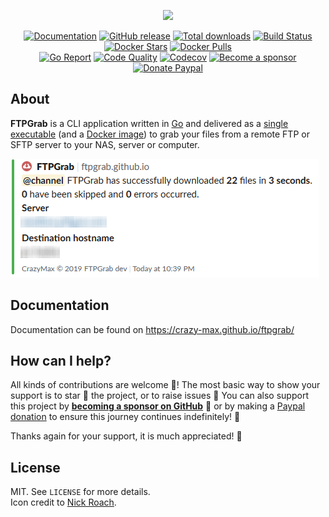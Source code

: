 <p align="center"><a href="https://github.com/crazy-max/ftpgrab" target="_blank"><img height="128" src="https://raw.githubusercontent.com/crazy-max/ftpgrab/master/.res/ftpgrab.png"></a></p>

<p align="center">
  <a href="https://crazy-max.github.io/ftpgrab/"><img src="https://img.shields.io/badge/doc-mkdocs-02a6f2?style=flat-square&logo=read-the-docs" alt="Documentation"></a>
  <a href="https://github.com/crazy-max/ftpgrab/releases/latest"><img src="https://img.shields.io/github/release/crazy-max/ftpgrab.svg?style=flat-square" alt="GitHub release"></a>
  <a href="https://github.com/crazy-max/ftpgrab/releases/latest"><img src="https://img.shields.io/github/downloads/crazy-max/ftpgrab/total.svg?style=flat-square" alt="Total downloads"></a>
  <a href="https://github.com/crazy-max/ftpgrab/actions?workflow=build"><img src="https://img.shields.io/github/workflow/status/crazy-max/ftpgrab/build?label=build&logo=github&style=flat-square" alt="Build Status"></a>
  <a href="https://hub.docker.com/r/crazymax/ftpgrab/"><img src="https://img.shields.io/docker/stars/crazymax/ftpgrab.svg?style=flat-square&logo=docker" alt="Docker Stars"></a>
  <a href="https://hub.docker.com/r/crazymax/ftpgrab/"><img src="https://img.shields.io/docker/pulls/crazymax/ftpgrab.svg?style=flat-square&logo=docker" alt="Docker Pulls"></a>
  <br /><a href="https://goreportcard.com/report/github.com/crazy-max/ftpgrab"><img src="https://goreportcard.com/badge/github.com/crazy-max/ftpgrab?style=flat-square" alt="Go Report"></a>
  <a href="https://app.codacy.com/manual/crazy-max/ftpgrab"><img src="https://img.shields.io/codacy/grade/5d94f58df1b34c238e26db6a52cb92a0.svg?style=flat-square" alt="Code Quality"></a>
  <a href="https://codecov.io/gh/crazy-max/ftpgrab"><img src="https://img.shields.io/codecov/c/github/crazy-max/ftpgrab?logo=codecov&style=flat-square" alt="Codecov"></a>
  <a href="https://github.com/sponsors/crazy-max"><img src="https://img.shields.io/badge/sponsor-crazy--max-181717.svg?logo=github&style=flat-square" alt="Become a sponsor"></a>
  <a href="https://www.paypal.me/crazyws"><img src="https://img.shields.io/badge/donate-paypal-00457c.svg?logo=paypal&style=flat-square" alt="Donate Paypal"></a>
</p>

## About

**FTPGrab** is a CLI application written in [Go](https://golang.org/) and delivered as a
[single executable](https://github.com/crazy-max/ftpgrab/releases/latest) (and a
[Docker image](https://hub.docker.com/r/crazymax/ftpgrab/)) to grab your files from a remote FTP or SFTP server
to your NAS, server or computer.

![](.res/screenshot.png)

## Documentation

Documentation can be found on https://crazy-max.github.io/ftpgrab/

## How can I help?

All kinds of contributions are welcome :raised_hands:! The most basic way to show your support is to star :star2: the
project, or to raise issues :speech_balloon: You can also support this project by
[**becoming a sponsor on GitHub**](https://github.com/sponsors/crazy-max) :clap: or by making a
[Paypal donation](https://www.paypal.me/crazyws) to ensure this journey continues indefinitely! :rocket:

Thanks again for your support, it is much appreciated! :pray:

## License

MIT. See `LICENSE` for more details.<br />
Icon credit to [Nick Roach](http://www.elegantthemes.com/).
